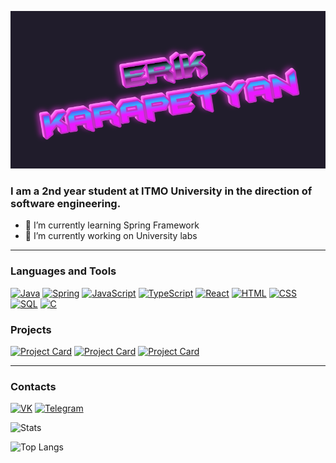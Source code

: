 ![Header](https://github.com/mobest1an/mobest1an/blob/main/assets/image.png)

### I am a 2nd year student at ITMO University in the direction of software engineering.

- 🌱 I’m currently learning Spring Framework
- 🔭 I’m currently working on University labs

---

### Languages and Tools

[![Java](https://img.shields.io/badge/Java-0c0b1b?style=for-the-badge&logo=java&logoColor=orange)](https://github.com/mobest1an)
[![Spring](https://img.shields.io/badge/Spring-0c0b1b?style=for-the-badge&logo=spring&logoColor=5fb92e)](https://github.com/mobest1an)
[![JavaScript](https://img.shields.io/badge/JavaScript-0c0b1b?style=for-the-badge&logo=javascript&logoColor=f7e018)](https://github.com/mobest1an)
[![TypeScript](https://img.shields.io/badge/TypeScript-0c0b1b?style=for-the-badge&logo=typescript&logoColor=3178c6)](https://github.com/mobest1an)
[![React](https://img.shields.io/badge/React-0c0b1b?style=for-the-badge&logo=react&logoColor=61dbfb)](https://github.com/mobest1an)
[![HTML](https://img.shields.io/badge/HTML-0c0b1b?style=for-the-badge&logo=html5&logoColor=e54c21)](https://github.com/mobest1an)
[![CSS](https://img.shields.io/badge/CSS-0c0b1b?style=for-the-badge&logo=css3&logoColor=214ce5)](https://github.com/mobest1an)
[![SQL](https://img.shields.io/badge/SQL-0c0b1b?style=for-the-badge&logo=postgresql&logoColor=2f6792)](https://github.com/mobest1an)
[![C](https://img.shields.io/badge/C-0c0b1b?style=for-the-badge&logo=c&logoColor=a8b9cc)](https://github.com/mobest1an)

### Projects
[![Project Card](https://github-readme-stats.vercel.app/api/pin/?username=mobest1an&repo=LAB4_WEB_SERVER&theme=radical&show_owner=true)](https://github.com/mobest1an/LAB4_WEB_SERVER)
[![Project Card](https://github-readme-stats.vercel.app/api/pin/?username=mobest1an&repo=LAB4_WEB_CLIENT&theme=radical&show_owner=true)](https://github.com/mobest1an/LAB4_WEB_CLIENT)
[![Project Card](https://github-readme-stats.vercel.app/api/pin/?username=mobest1an&repo=Flat-Manager&theme=radical&show_owner=true)](https://github.com/mobest1an/Flat-Manager)

---

### Contacts

[![VK](https://img.shields.io/badge/VK-0c0b1b?style=for-the-badge&logo=vk&logoColor=2787f5)](https://vk.com/erik_101)
[![Telegram](https://img.shields.io/badge/Telegram-0c0b1b?style=for-the-badge&logo=telegram&logoColor=1d9bd7)](https://t.me/erik_101)

![Stats](https://github-readme-stats.vercel.app/api?username=mobest1an&show_icons=true&theme=radical)

![Top Langs](https://github-readme-stats.vercel.app/api/top-langs/?username=mobest1an&layout=compact&theme=radical)